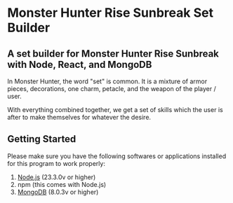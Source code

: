 # Monster Hunter Rise Sunbreak Set Builder 

## A set builder for Monster Hunter Rise Sunbreak with  Node, React, and MongoDB

In Monster Hunter, the word "set" is common. It is a mixture of armor pieces, decorations, one charm, petacle, and the weapon of the player / user. 

With everything combined together, we get a set of skills which the user is after to make themselves for whatever the desire.

## Getting Started

Please make sure you have the following softwares or applications installed for this program to work properly: 

1. [Node.js](https://nodejs.org/) (23.3.0v or higher)
2. npm (this comes with Node.js)
3. [MongoDB](https://www.mongodb.com/docs/manual/installation/) (8.0.3v or higher)